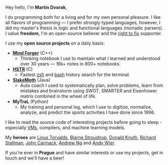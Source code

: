 Hey hello, I'm **Martin Dvorak**,

I do programming both for a living and for my own personal pleasure. I like all flavors of programming — I prefer strongly typed languages, however, I did my master's thesis in logic and functional languages (monadic parsers). I value **freedom**, I'm an open-source believer and the [right to fix](https://www.youtube.com/watch?v=Npd_xDuNi9k) supporter.

I use my **open source projects** on a daily basis:

* **[Mind Forger](.)** (C++)
    - Thinking notebook I use to maintain what I learned and understood over 30 years — 16k+ notes in 800+ notebooks.
* **[HSTR](https://github.com/dvorka/hstr)** (C)
    - Fastest [zsh](https://en.wikipedia.org/wiki/Z_shell) and [bash](https://www.gnu.org/software/bash/) history search for the terminal.
* **[SlakeMoth](https://github.com/dvorka/coaching-notebook)** (Java)
    - Auto coach I used to systematically plan, solve problems, learn from mistakes and brainstorm using SWOT, SMARTER and Eisenhower matrix combined in the wheel of life.
* **MyTraL** (Python)
    * My training and personal log, which I use to digitize, normalize, analyze, and predict the sports activities I have done since 1996.

I like to read the source code of interesting projects before going to sleep - especially [VMs](https://github.com/dvorka/logr-jvm-gc), compilers, and machine learning models.

My **heroes** are [Linus Torvalds](https://www.youtube.com/watch?v=idLyobOhtO4), [Bjarne Stroustrup](https://en.wikipedia.org/wiki/The_C%2B%2B_Programming_Language), [Donald Knuth](https://www.youtube.com/watch?v=2BdBfsXbST8), [Richard Stallman](https://www.gnu.org/gnu/manifesto.en.html),  [John Carmack](https://github.com/id-Software/DOOM/blob/a77dfb96cb91780ca334d0d4cfd86957558007e0/linuxdoom-1.10/r_main.c#L438), [Andrew Ng](https://www.andrewng.org/) and [Andy Wier](https://www.youtube.com/watch?v=2tfh6OUUYUw).

If you're ever in **Prague** and have similar interests or use my projects, get in touch and we'll have a beer!
